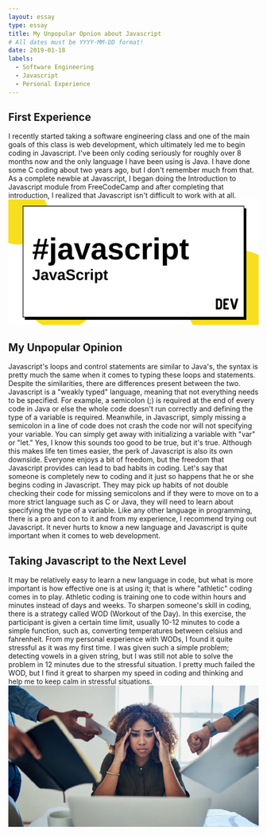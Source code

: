```yaml
---
layout: essay
type: essay
title: My Unpopular Opnion about Javascript
# All dates must be YYYY-MM-DD format!
date: 2019-01-18
labels:
  - Software Engineering
  - Javascript
  - Personal Experience
---
```


## **First Experience**
I recently started taking a software engineering class and one of the main goals of this class is web development, which ultimately led me to begin coding in Javascript. I've been only coding seriously for roughly over 8 months now and the only language I have been using is Java. I have done some C coding about two years ago, but I don't remember much from that. As a complete newbie at Javascript, I began doing the Introduction to Javascript module from FreeCodeCamp and after completing that introduction, I realized that Javascript isn't difficult to work with at all.
<img class="ui image" src="../images/javascript.png">

## **My Unpopular Opinion**
Javascript's loops and control statements are similar to Java's, the syntax is pretty much the same when it comes to typing these loops and statements. Despite the similarities, there are differences present between the two. Javascript is a "weakly typed" language, meaning that not everything needs to be specified. For example, a semicolon (;) is required at the end of every code in Java or else the whole code doesn't run correctly and defining the type of a variable is required. Meanwhile, in Javascript, simply missing a semicolon in a line of code does not crash the code nor will not specifying your variable. You can simply get away with initializing a variable with "var" or "let." Yes, I know this sounds too good to be true, but it's true. Although this makes life ten times easier, the perk of Javascript is also its own downside. 
Everyone enjoys a bit of freedom, but the freedom that Javascript provides can lead to bad habits in coding. Let's say that someone is completely new to coding and it just so happens that he or she begins coding in Javascript. They may pick up habits of not double checking their code for missing semicolons and if they were to move on to a more strict language such as C or Java, they will need to learn about specifying the type of a variable. Like any other language in programming, there is a pro and con to it and from my experience, I recommend trying out Javascript. It never hurts to know a new language and Javascript is quite important when it comes to web development. 

## **Taking Javascript to the Next Level**
It may be relatively easy to learn a new language in code, but what is more important is how effective one is at using it; that is where "athletic" coding comes in to play. Athletic coding is training one to code within hours and minutes instead of days and weeks. To sharpen someone's skill in coding, there is a strategy called WOD (Workout of the Day). In this exercise, the participant is given a certain time limit, usually 10-12 minutes to code a simple function, such as, converting temperatures between celsius and fahrenheit. From my personal experience with WODs, I found it quite stressful as it was my first time. I was given such a simple problem; detecting vowels in a given string, but I was still not able to solve the problem in 12 minutes due to the stressful situation. I pretty much failed the WOD, but I find it great to sharpen my speed in coding and thinking and help me to keep calm in stressful situations.
<img class="ui image" src="../images/stress.png">




